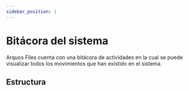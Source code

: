 ```yaml
---
sidebar_position: 1
---
```


# Bitácora del sistema

Arquos Files cuenta con una bitácora de actividades en la cual se puede visualizar todos los movimientos que han existido en el sistema.

## Estructura


